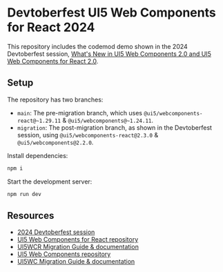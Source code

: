 # Devtoberfest UI5 Web Components for React 2024

This repository includes the codemod demo shown in the 2024 Devtoberfest session, [What's New in UI5 Web Components 2.0 and UI5 Web Components for React 2.0](https://www.youtube.com/watch?v=lvpN3eK39h8).

## Setup

The repository has two branches:

- `main`: The pre-migration branch, which uses `@ui5/webcomponents-react@~1.29.11` & `@ui5/webcomponents@~1.24.11`.
- `migration`: The post-migration branch, as shown in the Devtoberfest session, using `@ui5/webcomponents-react@2.3.0` & `@ui5/webcomponents@2.2.0`.

Install dependencies:

```sh
npm i
```

Start the development server:

```sh
npm run dev
```

## Resources

- [2024 Devtoberfest session](https://www.youtube.com/watch?v=lvpN3eK39h8)
- [UI5 Web Components for React repository](https://github.com/SAP/ui5-webcomponents-react)
- [UI5WCR Migration Guide & documentation](https://sap.github.io/ui5-webcomponents-react/v2/?path=/docs/migration-guide--docs)
- [UI5 Web Components repository](https://github.com/SAP/ui5-webcomponents)
- [UI5WC Migration Guide & documentation](https://sap.github.io/ui5-webcomponents/docs/migration-guides/to-version-2/)
